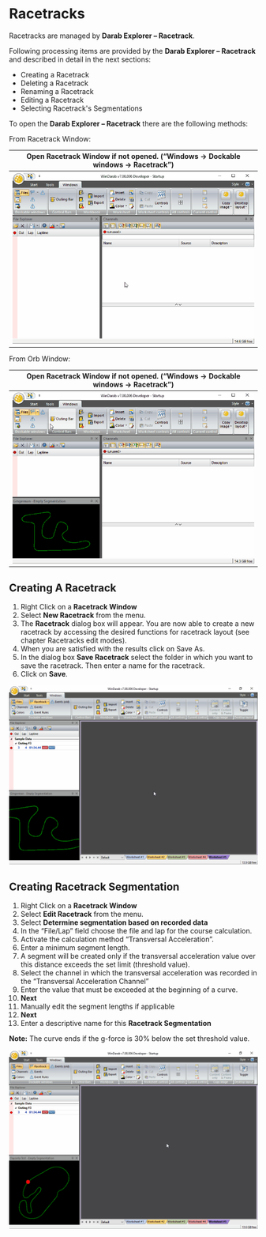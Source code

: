 # Racetracks

Racetracks are managed by **Darab Explorer – Racetrack**.

Following processing items are provided by the **Darab Explorer – Racetrack** and described in detail in the next sections:

- Creating a Racetrack
- Deleting a Racetrack
- Renaming a Racetrack
- Editing a Racetrack
- Selecting Racetrack's Segmentations

To open the **Darab Explorer – Racetrack** there are the following methods:

From Racetrack Window:

|Open Racetrack Window if not opened. (“Windows &rarr; Dockable windows &rarr; Racetrack”)|
|---|
|![Open Racetrack By Ribbon](images/open-racetrack-ribbon.gif)|

From Orb Window:

|Open Racetrack Window if not opened. (“Windows &rarr; Dockable windows &rarr; Racetrack”)|
|---|
|![Open Racetrack By Orb](images/open-racetrack-orb.gif)|

## Creating A Racetrack

1. Right Click on a **Racetrack Window**
2. Select **New Racetrack** from the menu.
3. The **Racetrack** dialog box will appear. You are now able to create a new racetrack by accessing the desired functions for racetrack layout (see chapter Racetracks edit modes).
4. When you are satisfied with the results click on Save As.
5. In the dialog box **Save Racetrack** select the folder in which you want to save the racetrack. Then enter a name for the racetrack.
6. Click on **Save**.

![Creating a new Racetrack](images/new-racetrack.gif)

## Creating Racetrack Segmentation

1. Right Click on a **Racetrack Window**
2. Select **Edit Racetrack** from the menu.
3. Select **Determine segmentation based on recorded data**
4. In the “File/Lap” field choose the file and lap for the course calculation.
5. Activate the calculation method “Transversal Acceleration”.
6. Enter a minimum segment length.
7. A segment will be created only if the transversal acceleration value over this distance exceeds the set limit (threshold value).
8. Select the channel in which the transversal acceleration was recorded in the “Transversal Acceleration Channel”
9. Enter the value that must be exceeded at the beginning of a curve.
10. **Next**
11. Manually edit the segment lengths if applicable
12. **Next**
13. Enter a descriptive name for this **Racetrack Segmentation**

**Note:** The curve ends if the g-force is 30% below the set threshold value.

![Create Racetrack Segmentation](images/create-racetrack-segmentation-transverse.gif)
